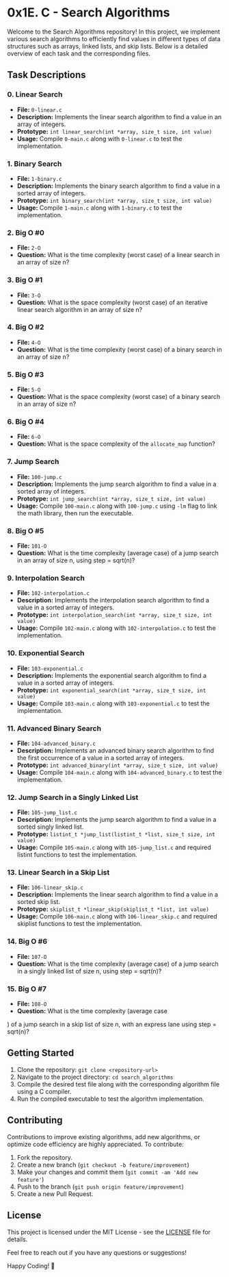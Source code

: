 # 0x1E. C - Search Algorithms

Welcome to the Search Algorithms repository! In this project, we implement various search algorithms to efficiently find values in different types of data structures such as arrays, linked lists, and skip lists. Below is a detailed overview of each task and the corresponding files.

## Task Descriptions

### 0. Linear Search
- **File:** `0-linear.c`
- **Description:** Implements the linear search algorithm to find a value in an array of integers.
- **Prototype:** `int linear_search(int *array, size_t size, int value)`
- **Usage:** Compile `0-main.c` along with `0-linear.c` to test the implementation.

### 1. Binary Search
- **File:** `1-binary.c`
- **Description:** Implements the binary search algorithm to find a value in a sorted array of integers.
- **Prototype:** `int binary_search(int *array, size_t size, int value)`
- **Usage:** Compile `1-main.c` along with `1-binary.c` to test the implementation.

### 2. Big O #0
- **File:** `2-O`
- **Question:** What is the time complexity (worst case) of a linear search in an array of size n?

### 3. Big O #1
- **File:** `3-O`
- **Question:** What is the space complexity (worst case) of an iterative linear search algorithm in an array of size n?

### 4. Big O #2
- **File:** `4-O`
- **Question:** What is the time complexity (worst case) of a binary search in an array of size n?

### 5. Big O #3
- **File:** `5-O`
- **Question:** What is the space complexity (worst case) of a binary search in an array of size n?

### 6. Big O #4
- **File:** `6-O`
- **Question:** What is the space complexity of the `allocate_map` function?

### 7. Jump Search
- **File:** `100-jump.c`
- **Description:** Implements the jump search algorithm to find a value in a sorted array of integers.
- **Prototype:** `int jump_search(int *array, size_t size, int value)`
- **Usage:** Compile `100-main.c` along with `100-jump.c` using `-lm` flag to link the math library, then run the executable.

### 8. Big O #5
- **File:** `101-O`
- **Question:** What is the time complexity (average case) of a jump search in an array of size n, using step = sqrt(n)?

### 9. Interpolation Search
- **File:** `102-interpolation.c`
- **Description:** Implements the interpolation search algorithm to find a value in a sorted array of integers.
- **Prototype:** `int interpolation_search(int *array, size_t size, int value)`
- **Usage:** Compile `102-main.c` along with `102-interpolation.c` to test the implementation.

### 10. Exponential Search
- **File:** `103-exponential.c`
- **Description:** Implements the exponential search algorithm to find a value in a sorted array of integers.
- **Prototype:** `int exponential_search(int *array, size_t size, int value)`
- **Usage:** Compile `103-main.c` along with `103-exponential.c` to test the implementation.

### 11. Advanced Binary Search
- **File:** `104-advanced_binary.c`
- **Description:** Implements an advanced binary search algorithm to find the first occurrence of a value in a sorted array of integers.
- **Prototype:** `int advanced_binary(int *array, size_t size, int value)`
- **Usage:** Compile `104-main.c` along with `104-advanced_binary.c` to test the implementation.

### 12. Jump Search in a Singly Linked List
- **File:** `105-jump_list.c`
- **Description:** Implements the jump search algorithm to find a value in a sorted singly linked list.
- **Prototype:** `listint_t *jump_list(listint_t *list, size_t size, int value)`
- **Usage:** Compile `105-main.c` along with `105-jump_list.c` and required listint functions to test the implementation.

### 13. Linear Search in a Skip List
- **File:** `106-linear_skip.c`
- **Description:** Implements the linear search algorithm to find a value in a sorted skip list.
- **Prototype:** `skiplist_t *linear_skip(skiplist_t *list, int value)`
- **Usage:** Compile `106-main.c` along with `106-linear_skip.c` and required skiplist functions to test the implementation.

### 14. Big O #6
- **File:** `107-O`
- **Question:** What is the time complexity (average case) of a jump search in a singly linked list of size n, using step = sqrt(n)?

### 15. Big O #7
- **File:** `108-O`
- **Question:** What is the time complexity (average case

) of a jump search in a skip list of size n, with an express lane using step = sqrt(n)?

## Getting Started

1. Clone the repository: `git clone <repository-url>`
2. Navigate to the project directory: `cd search_algorithms`
3. Compile the desired test file along with the corresponding algorithm file using a C compiler.
4. Run the compiled executable to test the algorithm implementation.

## Contributing

Contributions to improve existing algorithms, add new algorithms, or optimize code efficiency are highly appreciated. To contribute:

1. Fork the repository.
2. Create a new branch (`git checkout -b feature/improvement`)
3. Make your changes and commit them (`git commit -am 'Add new feature'`)
4. Push to the branch (`git push origin feature/improvement`)
5. Create a new Pull Request.

## License

This project is licensed under the MIT License - see the [LICENSE](LICENSE) file for details.

Feel free to reach out if you have any questions or suggestions!

Happy Coding! 🚀

